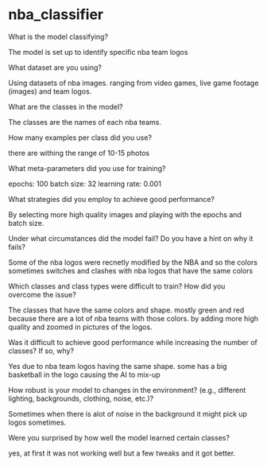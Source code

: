# nba_classifier

What is the model classifying?

The model is set up to identify specific nba team logos

What dataset are you using?

Using datasets of nba images. ranging from video games, live game footage (images) and team logos.

What are the classes in the model?

The classes are the names of each nba teams.

How many examples per class did you use?

there are withing the range of 10-15 photos

What meta-parameters did you use for training?

epochs: 100
batch size: 32
learning rate: 0.001

What strategies did you employ to achieve good performance?

By selecting more high quality images and playing with the epochs and batch size.

Under what circumstances did the model fail? Do you have a hint on why it fails?

Some of the nba logos were recnetly modified by the NBA and so the colors sometimes switches and clashes with nba logos that have the same colors

Which classes and class types were difficult to train? How did you overcome the issue?

The classes that have the same colors and shape. mostly green and red because there are a lot of nba teams with those colors. by adding more high quality and zoomed in pictures of the logos.

Was it difficult to achieve good performance while increasing the number of classes? If so, why?

Yes due to nba team logos having the same shape. some has a big basketball in the logo causing the AI to mix-up

How robust is your model to changes in the environment? (e.g., different lighting, backgrounds, clothing, noise, etc.)?

Sometimes when there is alot of noise in the background it might pick up logos sometimes.

Were you surprised by how well the model learned certain classes?

yes, at first it was not working well but a few tweaks and it got better.


